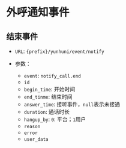 # 外呼通知事件

## 结束事件

- `URL`: `{prefix}/yunhuni/event/notify`
- 参数：

  - `event`: `notify_call.end`
  - `id`
  - `begin_time`: 开始时间
  - `end_tinme`: 结束时间
  - `answer_time`: 接听事件，`null`表示未接通
  - `duration`: 通话时长
  - `hangup_by`: `0`: 平台；`1`用户
  - `reason`
  - `error`
  - `user_data`
